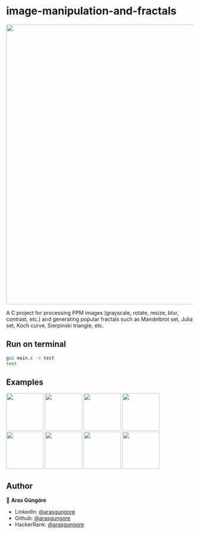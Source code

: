 # image-manipulation-and-fractals
<p align="center"><img src="https://github.com/arasgungore/image-manipulation-and-fractals/blob/master/jpg/all_in_1.jpg" width="750" ></p>

A C project for processing PPM images (grayscale, rotate, resize, blur, contrast, etc.) and generating popular fractals such as Mandelbrot set, Julia set, Koch curve, Sierpinski triangle, etc.

## Run on terminal

```sh
gcc main.c -o test
test
```

## Examples

<p float="left">
  <img src="https://github.com/arasgungore/image-manipulation-and-fractals/blob/master/jpg/west_1.jpg" width="100" />
  <img src="https://github.com/arasgungore/image-manipulation-and-fractals/blob/master/jpg/west_1_negative.jpg" width="100" />
  <img src="https://github.com/arasgungore/image-manipulation-and-fractals/blob/master/jpg/west_1_grayscale.jpg" width="100" />
  <img src="https://github.com/arasgungore/image-manipulation-and-fractals/blob/master/jpg/west_1_sepia.jpg" width="100" />
  <img src="https://github.com/arasgungore/image-manipulation-and-fractals/blob/master/jpg/west_1_brightness_50.jpg" width="100" />
  <img src="https://github.com/arasgungore/image-manipulation-and-fractals/blob/master/jpg/west_1_contrast_50.jpg" width="100" />
  <img src="https://github.com/arasgungore/image-manipulation-and-fractals/blob/master/jpg/west_1_hue_135.jpg" width="100" />
  <img src="https://github.com/arasgungore/image-manipulation-and-fractals/blob/master/jpg/west_1_blurred_3.jpg" width="100" />
</p>

## Author

👤 **Aras Güngöre**

* LinkedIn: [@arasgungore](https://www.linkedin.com/in/arasgungore)
* Github: [@arasgungore](https://github.com/arasgungore)
* HackerRank: [@arasgungore](https://www.hackerrank.com/arasgungore)
